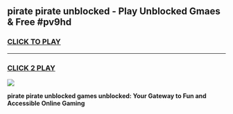 
## pirate pirate unblocked - Play Unblocked Gmaes & Free #pv9hd
<h3>
<a href="https://news.freeplayer.one?title=pirate_pirate_unblocked&ref=03M">CLICK TO PLAY</a></h3>
<hr>

<h3>
<a href="https://news.freeplayer.one?title=pirate_pirate_unblocked&ref=03M">CLICK 2 PLAY</a>
  
</h3>

<a href="https://news.freeplayer.one?title=pirate_pirate_unblocked&ref=03M"><img src="https://clearcache.store/games.png"></a>


**pirate pirate unblocked games unblocked: Your Gateway to Fun and Accessible Online Gaming**
